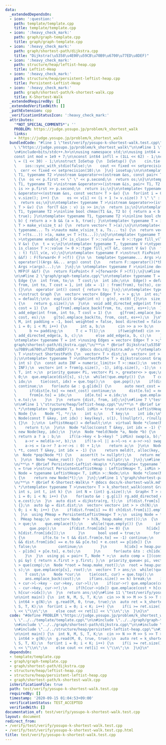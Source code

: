 ```yaml
---
data:
  _extendedDependsOn:
  - icon: ':question:'
    path: template/template.cpp
    title: template/template.cpp
  - icon: ':heavy_check_mark:'
    path: graph/graph-template.cpp
    title: graph/graph-template.cpp
  - icon: ':heavy_check_mark:'
    path: graph/shortest-path/dijkstra.cpp
    title: "Dijkstra(\u5358\u4E00\u59CB\u70B9\u6700\u77ED\u8DEF)"
  - icon: ':heavy_check_mark:'
    path: structure/heap/leftist-heap.cpp
    title: Leftist-Heap
  - icon: ':heavy_check_mark:'
    path: structure/heap/persistent-leftist-heap.cpp
    title: Persistent-Leftist-Heap
  - icon: ':heavy_check_mark:'
    path: graph/shortest-path/k-shortest-walk.cpp
    title: K-Shortest-Walk
  _extendedRequiredBy: []
  _extendedVerifiedWith: []
  _pathExtension: cpp
  _verificationStatusIcon: ':heavy_check_mark:'
  attributes:
    '*NOT_SPECIAL_COMMENTS*': ''
    PROBLEM: https://judge.yosupo.jp/problem/k_shortest_walk
    links:
    - https://judge.yosupo.jp/problem/k_shortest_walk
  bundledCode: "#line 1 \"test/verify/yosupo-k-shortest-walk.test.cpp\"\n#define PROBLEM\
    \ \"https://judge.yosupo.jp/problem/k_shortest_walk\"\n\n#line 1 \"template/template.cpp\"\
    \n#include<bits/stdc++.h>\n\nusing namespace std;\n\nusing int64 = long long;\n\
    const int mod = 1e9 + 7;\n\nconst int64 infll = (1LL << 62) - 1;\nconst int inf\
    \ = (1 << 30) - 1;\n\nstruct IoSetup {\n  IoSetup() {\n    cin.tie(nullptr);\n\
    \    ios::sync_with_stdio(false);\n    cout << fixed << setprecision(10);\n  \
    \  cerr << fixed << setprecision(10);\n  }\n} iosetup;\n\n\ntemplate< typename\
    \ T1, typename T2 >\nostream &operator<<(ostream &os, const pair< T1, T2 >& p)\
    \ {\n  os << p.first << \" \" << p.second;\n  return os;\n}\n\ntemplate< typename\
    \ T1, typename T2 >\nistream &operator>>(istream &is, pair< T1, T2 > &p) {\n \
    \ is >> p.first >> p.second;\n  return is;\n}\n\ntemplate< typename T >\nostream\
    \ &operator<<(ostream &os, const vector< T > &v) {\n  for(int i = 0; i < (int)\
    \ v.size(); i++) {\n    os << v[i] << (i + 1 != v.size() ? \" \" : \"\");\n  }\n\
    \  return os;\n}\n\ntemplate< typename T >\nistream &operator>>(istream &is, vector<\
    \ T > &v) {\n  for(T &in : v) is >> in;\n  return is;\n}\n\ntemplate< typename\
    \ T1, typename T2 >\ninline bool chmax(T1 &a, T2 b) { return a < b && (a = b,\
    \ true); }\n\ntemplate< typename T1, typename T2 >\ninline bool chmin(T1 &a, T2\
    \ b) { return a > b && (a = b, true); }\n\ntemplate< typename T = int64 >\nvector<\
    \ T > make_v(size_t a) {\n  return vector< T >(a);\n}\n\ntemplate< typename T,\
    \ typename... Ts >\nauto make_v(size_t a, Ts... ts) {\n  return vector< decltype(make_v<\
    \ T >(ts...)) >(a, make_v< T >(ts...));\n}\n\ntemplate< typename T, typename V\
    \ >\ntypename enable_if< is_class< T >::value == 0 >::type fill_v(T &t, const\
    \ V &v) {\n  t = v;\n}\n\ntemplate< typename T, typename V >\ntypename enable_if<\
    \ is_class< T >::value != 0 >::type fill_v(T &t, const V &v) {\n  for(auto &e\
    \ : t) fill_v(e, v);\n}\n\ntemplate< typename F >\nstruct FixPoint : F {\n  FixPoint(F\
    \ &&f) : F(forward< F >(f)) {}\n \n  template< typename... Args >\n  decltype(auto)\
    \ operator()(Args &&... args) const {\n    return F::operator()(*this, forward<\
    \ Args >(args)...);\n  }\n};\n \ntemplate< typename F >\ninline decltype(auto)\
    \ MFP(F &&f) {\n  return FixPoint< F >{forward< F >(f)};\n}\n#line 4 \"test/verify/yosupo-k-shortest-walk.test.cpp\"\
    \n\n#line 2 \"graph/graph-template.cpp\"\n\ntemplate< typename T = int >\nstruct\
    \ Edge {\n  int from, to;\n  T cost;\n  int idx;\n\n  Edge() = default;\n\n  Edge(int\
    \ from, int to, T cost = 1, int idx = -1) : from(from), to(to), cost(cost), idx(idx)\
    \ {}\n\n  operator int() const { return to; }\n};\n\ntemplate< typename T = int\
    \ >\nstruct Graph {\n  vector< vector< Edge< T > > > g;\n  int es;\n\n  Graph()\
    \ = default;\n\n  explicit Graph(int n) : g(n), es(0) {}\n\n  size_t size() const\
    \ {\n    return g.size();\n  }\n\n  void add_directed_edge(int from, int to, T\
    \ cost = 1) {\n    g[from].emplace_back(from, to, cost, es++);\n  }\n\n  void\
    \ add_edge(int from, int to, T cost = 1) {\n    g[from].emplace_back(from, to,\
    \ cost, es);\n    g[to].emplace_back(to, from, cost, es++);\n  }\n\n  void read(int\
    \ M, int padding = -1, bool weighted = false, bool directed = false) {\n    for(int\
    \ i = 0; i < M; i++) {\n      int a, b;\n      cin >> a >> b;\n      a += padding;\n\
    \      b += padding;\n      T c = T(1);\n      if(weighted) cin >> c;\n      if(directed)\
    \ add_directed_edge(a, b, c);\n      else add_edge(a, b, c);\n    }\n  }\n};\n\
    \ntemplate< typename T = int >\nusing Edges = vector< Edge< T > >;\n#line 1 \"\
    graph/shortest-path/dijkstra.cpp\"\n/**\n * @brief Dijkstra(\u5358\u4E00\u59CB\
    \u70B9\u6700\u77ED\u8DEF)\n * @docs docs/dijkstra.md\n */\ntemplate< typename\
    \ T >\nstruct ShortestPath {\n  vector< T > dist;\n  vector< int > from, id;\n\
    };\n\ntemplate< typename T >\nShortestPath< T > dijkstra(const Graph< T > &g,\
    \ int s) {\n  const auto INF = numeric_limits< T >::max();\n  vector< T > dist(g.size(),\
    \ INF);\n  vector< int > from(g.size(), -1), id(g.size(), -1);\n  using Pi = pair<\
    \ T, int >;\n  priority_queue< Pi, vector< Pi >, greater<> > que;\n  dist[s] =\
    \ 0;\n  que.emplace(dist[s], s);\n  while(!que.empty()) {\n    T cost;\n    int\
    \ idx;\n    tie(cost, idx) = que.top();\n    que.pop();\n    if(dist[idx] < cost)\
    \ continue;\n    for(auto &e : g.g[idx]) {\n      auto next_cost = cost + e.cost;\n\
    \      if(dist[e.to] <= next_cost) continue;\n      dist[e.to] = next_cost;\n\
    \      from[e.to] = idx;\n      id[e.to] = e.idx;\n      que.emplace(dist[e.to],\
    \ e.to);\n    }\n  }\n  return {dist, from, id};\n}\n#line 7 \"test/verify/yosupo-k-shortest-walk.test.cpp\"\
    \n\n#line 1 \"structure/heap/leftist-heap.cpp\"\n/**\n * @brief Leftist-Heap\n\
    \ */\ntemplate< typename T, bool isMin = true >\nstruct LeftistHeap {\n  struct\
    \ Node {\n    Node *l, *r;\n    int s;\n    T key;\n    int idx;\n\n    explicit\
    \ Node(const T &key, int idx) : key(key), s(1), l(nullptr), r(nullptr), idx(idx)\
    \ {}\n  };\n\n  LeftistHeap() = default;\n\n  virtual Node *clone(Node *t) {\n\
    \    return t;\n  }\n\n  Node *alloc(const T &key, int idx = -1) {\n    return\
    \ new Node(key, idx);\n  }\n\n  Node *meld(Node *a, Node *b) {\n    if(!a || !b)\
    \ return a ? a : b;\n    if((a->key < b->key) ^ isMin) swap(a, b);\n    a = clone(a);\n\
    \    a->r = meld(a->r, b);\n    if(!a->l || a->l->s < a->r->s) swap(a->l, a->r);\n\
    \    a->s = (a->r ? a->r->s : 0) + 1;\n    return a;\n  }\n\n  Node *push(Node\
    \ *t, const T &key, int idx = -1) {\n    return meld(t, alloc(key, idx));\n  }\n\
    \n  Node *pop(Node *t) {\n    assert(t != nullptr);\n    return meld(t->l, t->r);\n\
    \  }\n\n  Node *make_root() {\n    return nullptr;\n  }\n};\n#line 1 \"structure/heap/persistent-leftist-heap.cpp\"\
    \n/**\n * @brief Persistent-Leftist-Heap\n */\ntemplate< typename T, bool isMin\
    \ = true >\nstruct PersistentLeftistHeap : LeftistHeap< T, isMin > {\n  using\
    \ Node = typename LeftistHeap< T, isMin >::Node;\n\n  Node *clone(Node *t) override\
    \ {\n    return new Node(*t);\n  }\n};\n#line 1 \"graph/shortest-path/k-shortest-walk.cpp\"\
    \n/**\n * @brief K-Shortest-Walk\n * @docs docs/k-shortest-walk.md\n * @see https://qiita.com/hotman78/items/42534a01c4bd05ed5e1e\n\
    \ */\ntemplate< typename T >\nvector< T > k_shortest_walk(const Graph< T > &g,\
    \ int s, int t, int k) {\n  int N = (int) g.size();\n  Graph< T > rg(N);\n  for(int\
    \ i = 0; i < N; i++) {\n    for(auto &e : g.g[i]) rg.add_directed_edge(e.to, i,\
    \ e.cost);\n  }\n  auto dist = dijkstra(rg, t);\n  if(dist.from[s] == -1) return\
    \ {};\n  auto &p = dist.dist;\n  vector< vector< int > > ch(N);\n  for(int i =\
    \ 0; i < N; i++) {\n    if(dist.from[i] >= 0) ch[dist.from[i]].emplace_back(i);\n\
    \  }\n  using PHeap = PersistentLeftistHeap< T >;\n  using Node = typename PHeap::Node;\n\
    \  PHeap heap;\n  vector< Node * > h(N, heap.make_root());\n  {\n    queue< int\
    \ > que;\n    que.emplace(t);\n    while(!que.empty()) {\n      int idx = que.front();\n\
    \      que.pop();\n      if(dist.from[idx] >= 0) {\n        h[idx] = heap.meld(h[idx],\
    \ h[dist.from[idx]]);\n      }\n      bool used = true;\n      for(auto &e : g.g[idx])\
    \ {\n        if(e.to != t && dist.from[e.to] == -1) continue;\n        if(used\
    \ && dist.from[idx] == e.to && p[e.to] + e.cost == p[idx]) {\n          used =\
    \ false;\n          continue;\n        }\n        h[idx] = heap.push(h[idx], e.cost\
    \ - p[idx] + p[e.to], e.to);\n      }\n      for(auto &to : ch[idx]) que.emplace(to);\n\
    \    }\n  }\n  using pi = pair< T, Node * >;\n  auto comp = [](const pi &x, const\
    \ pi &y) { return x.first > y.first; };\n  priority_queue< pi, vector< pi >, decltype(comp)\
    \ > que(comp);\n  Node *root = heap.make_root();\n  root = heap.push(root, p[s],\
    \ s);\n  que.emplace(p[s], root);\n  vector< T > ans;\n  while(!que.empty()) {\n\
    \    T cost;\n    Node *cur;\n    tie(cost, cur) = que.top();\n    que.pop();\n\
    \    ans.emplace_back(cost);\n    if(ans.size() == k) break;\n    if(cur->l) que.emplace(cost\
    \ + cur->l->key - cur->key, cur->l);\n    if(cur->r) que.emplace(cost + cur->r->key\
    \ - cur->key, cur->r);\n    if(h[cur->idx]) que.emplace(cost + h[cur->idx]->key,\
    \ h[cur->idx]);\n  }\n  return ans;\n}\n#line 11 \"test/verify/yosupo-k-shortest-walk.test.cpp\"\
    \n\nint main() {\n  int N, M, S, T, K;\n  cin >> N >> M >> S >> T >> K;\n  Graph<\
    \ int64 > g(N);\n  g.read(M, 0, true, true);\n  auto ret = k_shortest_walk(g,\
    \ S, T, K);\n  for(int i = 0; i < K; i++) {\n    if(i >= ret.size()) cout << -1\
    \ << \"\\n\";\n    else cout << ret[i] << \"\\n\";\n  }\n}\n"
  code: "#define PROBLEM \"https://judge.yosupo.jp/problem/k_shortest_walk\"\n\n#include\
    \ \"../../template/template.cpp\"\n\n#include \"../../graph/graph-template.cpp\"\
    \n#include \"../../graph/shortest-path/dijkstra.cpp\"\n\n#include \"../../structure/heap/leftist-heap.cpp\"\
    \n#include \"../../structure/heap/persistent-leftist-heap.cpp\"\n#include \"../../graph/shortest-path/k-shortest-walk.cpp\"\
    \n\nint main() {\n  int N, M, S, T, K;\n  cin >> N >> M >> S >> T >> K;\n  Graph<\
    \ int64 > g(N);\n  g.read(M, 0, true, true);\n  auto ret = k_shortest_walk(g,\
    \ S, T, K);\n  for(int i = 0; i < K; i++) {\n    if(i >= ret.size()) cout << -1\
    \ << \"\\n\";\n    else cout << ret[i] << \"\\n\";\n  }\n}\n"
  dependsOn:
  - template/template.cpp
  - graph/graph-template.cpp
  - graph/shortest-path/dijkstra.cpp
  - structure/heap/leftist-heap.cpp
  - structure/heap/persistent-leftist-heap.cpp
  - graph/shortest-path/k-shortest-walk.cpp
  isVerificationFile: true
  path: test/verify/yosupo-k-shortest-walk.test.cpp
  requiredBy: []
  timestamp: '2020-09-15 01:04:53+09:00'
  verificationStatus: TEST_ACCEPTED
  verifiedWith: []
documentation_of: test/verify/yosupo-k-shortest-walk.test.cpp
layout: document
redirect_from:
- /verify/test/verify/yosupo-k-shortest-walk.test.cpp
- /verify/test/verify/yosupo-k-shortest-walk.test.cpp.html
title: test/verify/yosupo-k-shortest-walk.test.cpp
---
```

